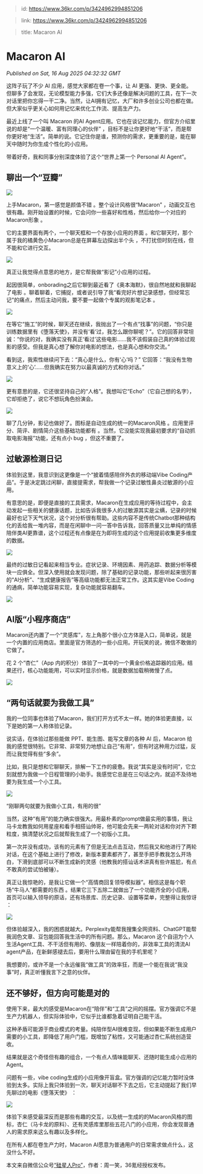 > id: https://www.36kr.com/p/3424962994851206

> link: https://www.36kr.com/p/3424962994851206

> title: Macaron AI

# Macaron AI
_Published on Sat, 16 Aug 2025 04:32:32 GMT_

这阵子玩了不少 AI 应用，感觉大家都在卷一个事，让 AI 更强、更快、更全能。但聊多了会发现，无论模型能力多强，它们大多还像是解决问题的工具，在下一次对话里把你忘得一干二净。当然，让AI拥有记忆，大厂和许多创业公司也都在做。但大家似乎更关心如何用记忆来优化工作流、提高生产力。

最近上线了一个叫 Macaron 的AI Agent应用。它也在谈记忆能力，但官方介绍里说的却是“一个温暖、富有同理心的伙伴” ，目标不是让你更好地“干活”，而是帮你更好地“生活”。简单的说。它记住你是谁，预测你的需求，更重要的是，能在聊天中随时为你生成个性化的小应用。

带着好奇，我和同事分别深度体验了这个“世界上第一个 Personal AI Agent”。

**聊出一个“豆瓣”**
------------

![](https://img.36krcdn.com/hsossms/20250816/v2_ddb70d14d4fb4d80a44ca396c4cc97d1@1200352198_img_gif?x-oss-process=image/quality,q_100)

上手Macaron，第一感觉是颜值不错 。整个设计风格很“Macaron” ，动画交互也很有趣。刚开始设置的时候，它会问你一些喜好和性格，然后给你一个对应的Macaron形象 。

它的主要界面有两个，一个聊天框和一个存放小应用的界面 。和它聊天时，那个属于我的橘黄色小Macaron总是在屏幕左边探出半个头 ，不打扰但时刻在线，但不能和它进行交互。

![](https://img.36krcdn.com/hsossms/20250816/v2_dbcd5106fca44c9cb89786c06da98edb@1200352198_oswg385739oswg750oswg742_img_000?x-oss-process=image/format,jpg/interlace,1)

真正让我觉得点意思的地方，是它帮我做“影记”小应用的过程。

起因很简单，onborading之后它聊到最近看了《奥本海默》，很自然地就和我聊起了电影 。聊着聊着，它捕捉，或者说引导了我“看完好片想记录感想，但经常忘记”的痛点，然后主动问我，要不要一起做个专属的观影笔记本 。

![](https://img.36krcdn.com/hsossms/20250816/v2_73e91b88e9104b3cb0a7873569398c1f@1200352198_oswg83062oswg591oswg1280_img_000?x-oss-process=image/format,jpg/interlace,1)

在等它“施工”的时候，聊天还在继续，我抛出了一个有点“找事”的问题，“你只是训练数据里有《堕落天使》，并没有‘看’过，我怎么跟你聊呢？”。它的回答非常坦诚：“你说的对，我确实没有真正‘看过’这些电影……我不该假装自己真的体验过观影的感受。但我是真心想了解你对电影的想法，也是真心想和你交流。”

看到这，我索性继续问下去：“真心是什么，你有‘心’吗？” 它回答：“我没有生物意义上的‘心’……但我确实在努力以最真诚的方式和你对话。”

![](https://img.36krcdn.com/hsossms/20250816/v2_2d49d55a468541e78593be0a04581b94@1200352198_oswg103883oswg591oswg1280_img_000?x-oss-process=image/format,jpg/interlace,1)

更有意思的是，它还很坚持自己的“人格”。我想叫它“Echo”（它自己想的名字），它却拒绝了，说它不想玩角色扮演会。

![](https://img.36krcdn.com/hsossms/20250816/v2_a449e53210364b258b7ce73c121075fb@1200352198_oswg377067oswg750oswg509_img_000?x-oss-process=image/format,jpg/interlace,1)

聊了几分钟，影记也做好了。图标是自动生成的统一的Macaron风格 。应用里评分、简评、剧情简介这些基础功能都有 。当然，它没能实现我最初要求的“自动抓取电影海报”功能，还有点小 bug ，但这不重要了。

**过敏源检测日记**
-----------

体验到这里，我意识到这更像是一个“披着情感陪伴外衣的移动端Vibe Coding产品”。于是决定跳过闲聊，直接提需求，帮我做一个记录过敏性鼻炎过敏源的小应用。

有意思的是，即便是直接的工具需求，Macaron在生成应用的等待过程中，会主动发起一些相关的健康话题，比如告诉我很多人的过敏源其实是尘螨，记录的时候最好也记下天气状况，这个对分析很有帮助。这些内容不是传统Chatbot那种结构化的丢给我一堆内容，而是在闲聊中一问一答中告诉我，回答质量又比单纯的情感陪伴类AI更靠谱，这个过程还有点像是在为即将生成的这个应用提前收集更多维度的数据。

![](https://img.36krcdn.com/hsossms/20250816/v2_fc5d06a2f15649fb9b2621cec374a3b0@1200352198_oswg350298oswg750oswg501_img_000?x-oss-process=image/format,jpg/interlace,1)

最终的过敏日记看起来相当专业。症状记录、环境因素、用药追踪、数据分析等模块一应俱全。但深入使用就会发现问题，除了基础的记录功能，那些听起来很厉害的“AI分析”、“生成健康报告”等高级功能都无法正常工作。这其实是Vibe Coding的通病，简单功能容易实现，复杂功能就容易翻车。

![](https://img.36krcdn.com/hsossms/20250816/v2_98586bf35f7d4032b3f0bab8ac225eee@1200352198_oswg306424oswg750oswg509_img_000?x-oss-process=image/format,jpg/interlace,1)

**AI版“小程序商店”**
--------------

Macaron还内置了一个“灵感库”，左上角那个很小立方体是入口，简单说，就是一个内置的应用商店。里面是官方筛选的一些小应用。开玩笑的说，微信不敢做的它做了。

花 2 个“杏仁”（App 内的积分）体验了一其中的一个黄金价格追踪器的应用。结果还行，核心功能能用，可以实时显示价格，就是数据加载稍微慢了点。

![](https://img.36krcdn.com/hsossms/20250816/v2_4e4104f37c8240f38ba828c7e079e86f@1200352198_oswg55676oswg591oswg1280_img_000?x-oss-process=image/format,jpg/interlace,1)

**“两句话就要为我做工具”**
----------------

我的一位同事也体验了Macaron，我们打开方式不太一样。她的体验更直接，以下是她的第一人称体验记录。

说实话，在体验过那些能做 PPT、能生图、能写文章的各种 AI 后，Macaron 给我的感觉很特别。它非常、非常努力地想让自己“有用”，但有时这种用力过猛，反而让我觉得有些“多余”。

比如，我只是想和它聊聊天，排解一下工作的疲惫。我说“其实是没有时间”，它立刻就想为我做一个日程管理的小助手。我感觉它总是在三句话之内，就迫不及待地要为我生成一个小工具。

![](https://img.36krcdn.com/hsossms/20250816/v2_975c4afd121f4c5ea42a3d06ac984dd5@1200352198_oswg580187oswg654oswg1280_img_000?x-oss-process=image/format,jpg/interlace,1)

“刚聊两句就要为我做小工具，有用的很”

当然，这种“有用”的能力确实很强大。用最朴素的prompt做最实用的事情，我让马卡龙教我如何用星座和看手相搭讪帅哥，他可能会先来一两轮对话和你对齐下颗粒度，搞清楚状况之后就帮我生成了一个初版小工具。

第一次并没有成功，该有的元素有了但是无法点击互动，然后我又和他进行了两轮对话，在这个基础上进行了修改，新版本要素都齐了，甚至手把手教我怎么开场白，下滑到底部可以不断生成新的灵感（他教我的搭讪话术讲真有些许尴尬，有点不敢真的尝试怕被锤）。

真正让我惊艳的，是我让它做一个“高情商回复领导模拟器”。相信这是每个职场“牛马人”都需要的东西 。结果它三下五除二就做出了一个功能齐全的小应用，首页可以输入领导的原话，还有场景库、历史记录、设置等菜单，完整得让我惊讶 ：

![](https://img.36krcdn.com/hsossms/20250816/v2_da90e7acca52450998010cfdd52ea986@1200352198_img_gif?x-oss-process=image/quality,q_90)

但体验越深入，我的困惑就越大。Perplexity能帮我搜集全网资料、ChatGPT能帮我润色文章、豆包能回答我生活中的所有问题。那么，Macaron 这个自诩为个人生活Agent工具、不干活但有用的、像朋友一样陪着你的，非效率工具的清流AI agent产品，在新鲜感褪去后，要用什么理由留在我的手机里呢？

我想要的，或许不是一个永远催我“做工具”的效率狂，而是一个能在我说“我没事”时，真正听懂我言下之意的伙伴。

**还不够好，但方向可能是对的**
-----------------

使用下来，最大的感受是Macaron在“陪伴”和“工具”之间的摇摆。官方强调它不是生产力机器人，但实际体验中，它似乎比谁都急着证明自己能干活。

这种矛盾可能源于商业模式的考量。纯陪伴型AI很难变现，但如果能不断生成用户需要的小工具，即降低了用户门槛，既增加了粘性，又可能通过杏仁系统创造营收。

结果就是这个奇怪但有趣的组合，一个有点人情味能聊天、还随时能生成小应用的Agent。

问题有一些，vibe coding生成的小应用像开盲盒。官方强调的记忆能力暂时没体验到太多。实际上我只体验到一次，聊天对话聊不下去之后，它主动提起了我们早先聊过的电影《堕落天使》 ：

![](https://img.36krcdn.com/hsossms/20250816/v2_325d9e17446b47fa9910ab48da683e61@1200352198_oswg89974oswg591oswg1280_img_000?x-oss-process=image/format,jpg/interlace,1)

体验下来感受最深反而是那些有趣的交互，以及统一生成的的Macaron风格的图标，杏仁（马卡龙的原料）、还有灵感库里那些五花八门的小应用，你会发现普通人的需求原来这么有趣以及多样化。

在所有人都在卷生产力时，Macaron AI愿意为普通用户的日常需求做点什么，这没什么不好。

本文来自微信公众号[“硅星人Pro”](https://mp.weixin.qq.com/s/HbqN2zM15jcpCdkCC2BDKw)，作者：周一笑，36氪经授权发布。
